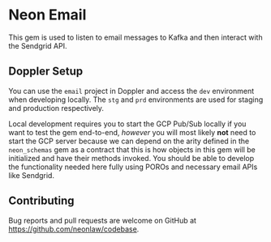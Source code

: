 # Neon Email

This gem is used to listen to email messages to Kafka and then interact with the
Sendgrid API.

## Doppler Setup

You can use the `email` project in Doppler and access the `dev` environment when
developing locally. The `stg` and `prd` environments are used for staging and
production respectively.

Local development requires you to start the GCP Pub/Sub locally if you want to
test the gem end-to-end, _however_ you will most likely __not__ need to start the
GCP server because we can depend on the arity defined in the `neon_schemas` gem
as a contract that this is how objects in this gem will be initialized and have
their methods invoked. You should be able to develop the functionality needed
here fully using POROs and necessary email APIs like Sendgrid.

## Contributing

Bug reports and pull requests are welcome on GitHub at
https://github.com/neonlaw/codebase.
